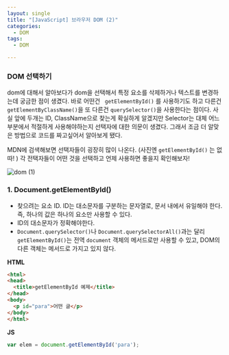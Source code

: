 ```yaml
---
layout: single
title: "[JavaScript] 브라우저 DOM (2)"
categories:
  - DOM
tags:
  - DOM

---
```


### DOM 선택하기 

dom에 대해서 알아보다가 dom을 선택해서 특정 요소를 삭제하거나 텍스트를 변경하는데 궁금한 점이 생겼다. 바로 어떤건 ` getElementById()` 를 사용하기도 하고 다른건 ` getElementByClassName()`을 또 다른건 `querySelector()`을 사용한다는 점이다. 사실 앞에 두개는 ID, ClassName으로 찾는게 확실하게 알겠지만 Selector는 대체 어느 부분에서 적절하게 사용해야하는지 선택자에 대한 의문이 생겼다. 그래서 조금 더 알맞은 방법으로 코드를 짜고싶어서 알아보게 됐다. 

MDN에 검색해보면 선택자들이 굉장히 많이 나온다. (사진엔 `getElementById()` 는 없따! ) 각 전택자들이 어떤 것을 선택하고 언제 사용하면 좋을지 확인해보자!

![dom (1)](https://user-images.githubusercontent.com/104333249/172045781-2d489a27-e622-44d7-99ae-08c90cb3ab13.png)



### 1. Document.getElementById()

* 찾으려는 요소 ID. ID는 대소문자를 구분하는 문자열로, 문서 내에서 유일해야 한다.  즉, 하나의 값은 하나의 요소만 사용할 수 있다. 
* ID의 대소문자가 정확해야한다. 
* `Document.querySelector()`나 `Document.querySelectorAll()`과는 달리 `getElementById()`는 전역 `document` 객체의 메서드로만 사용할 수 있고, DOM의 다른 객체는 메서드로 가지고 있지 않다.

**HTML**

```html
<html>
<head>
  <title>getElementById 예제</title>
</head>
<body>
  <p id="para">어떤 글</p>
</body>
</html>
```

**JS**

```js
var elem = document.getElementById('para');
```


<br>
<br>





































